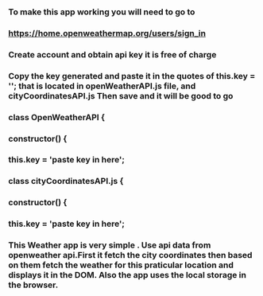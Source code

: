 ### To make this app working you will need to go to 

### https://home.openweathermap.org/users/sign_in

### Create account and obtain api key it is free of charge

### Copy the key generated and paste it in the quotes of this.key = ''; that is located in openWeatherAPI.js file, and cityCoordinatesAPI.js Then save and it will be good to go

### class OpenWeatherAPI {
###  constructor() {
###    this.key = 'paste key in here';

### class cityCoordinatesAPI.js {
###  constructor() {
###    this.key = 'paste key in here';

### This Weather app is very simple . Use api data from openweather api.First it fetch the city coordinates then based on them fetch the weather for this praticular location and displays it in the DOM. Also the app uses the local storage in the browser.